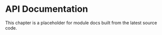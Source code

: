 # API Documentation

This chapter is a placeholder for module docs built from the latest source code. 
